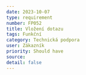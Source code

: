 ```yaml
---
date: 2023-10-07
type: requirement
number: FP052
title: Vložení dotazu
tags: Funkční
category: Technická podpora
user: Zákazník
priority: Should have
source: 
detail: false
---
```


